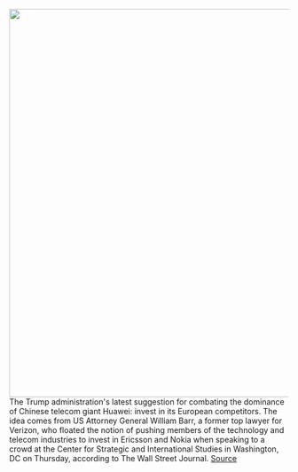 <img src='https://cdn.vox-cdn.com/thumbor/iW8kHJnCsC711Jtnj5vwDlah5k8=/0x0:2040x1360/1200x800/filters:focal(857x517:1183x843)/cdn.vox-cdn.com/uploads/chorus_image/image/66266357/acastro_190520_1777_huawei_0001.0.0.jpg' width='700px' /><br/>
The Trump administration's latest suggestion for combating the dominance of Chinese telecom giant Huawei: invest in its European competitors. The idea comes from US Attorney General William Barr, a former top lawyer for Verizon, who floated the notion of pushing members of the technology and telecom industries to invest in Ericsson and Nokia when speaking to a crowd at the Center for Strategic and International Studies in Washington, DC on Thursday, according to The Wall Street Journal.
<a href='https://www.theverge.com/2020/2/6/21126637/white-house-trump-huawei-investment-ericsson-nokia-china-trade-war-william-barr'> Source <a/>